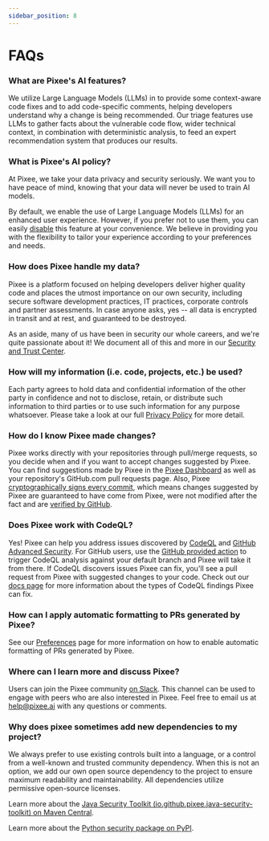 ```yaml
---
sidebar_position: 8
---
```


# FAQs

### What are Pixee's AI features?

We utilize Large Language Models (LLMs) in to provide some context-aware code fixes and to add code-specific comments, helping developers understand why a change is being recommended. Our triage features use LLMs to gather facts about the vulnerable code flow, wider technical context, in combination with deterministic analysis, to feed an expert recommendation system that produces our results.

### What is Pixee's AI policy?

At Pixee, we take your data privacy and security seriously. We want you to have peace of mind, knowing that your data will never be used to train AI models.

By default, we enable the use of Large Language Models (LLMs) for an enhanced user experience. However, if you prefer not to use them, you can easily [disable](configuring.md) this feature at your convenience. We believe in providing you with the flexibility to tailor your experience according to your preferences and needs.

### How does Pixee handle my data?

Pixee is a platform focused on helping developers deliver higher quality code and places the utmost importance on our own security, including secure software development practices, IT practices, corporate controls and partner assessments. In case anyone asks, yes -- all data is encrypted in transit and at rest, and guaranteed to be destroyed.

As an aside, many of us have been in security our whole careers, and we're quite passionate about it! We document all of this and more in our [Security and Trust Center](https://trust.pixee.ai/).

### How will my information (i.e. code, projects, etc.) be used?

Each party agrees to hold data and confidential information of the other party in confidence and not to disclose, retain, or distribute such information to third parties or to use such information for any purpose whatsoever. Please take a look at our full [Privacy Policy](https://www.pixee.ai/privacy) for more detail.

### How do I know Pixee made changes?

Pixee works directly with your repositories through pull/merge requests, so you decide when and if you want to accept changes suggested by Pixee. You can find suggestions made by Pixee in the [Pixee Dashboard](https://app.pixee.ai/) as well as your repository's GitHub.com pull requests page. Also, Pixee [cryptographically signs every commit](https://git-scm.com/book/en/v2/Git-Tools-Signing-Your-Work), which means changes suggested by Pixee are guaranteed to have come from Pixee, were not modified after the fact and are [verified by GitHub](https://docs.github.com/en/authentication/managing-commit-signature-verification/about-commit-signature-verification).

### Does Pixee work with CodeQL?

Yes! Pixee can help you address issues discovered by [CodeQL](https://docs.github.com/en/code-security/code-scanning/introduction-to-code-scanning/about-code-scanning-with-codeql) and [GitHub Advanced Security](https://docs.github.com/en/get-started/learning-about-github/about-github-advanced-security). For GitHub users, use the [GitHub provided action](https://github.com/github/codeql-action) to trigger CodeQL analysis against your default branch and Pixee will take it from there. If CodeQL discovers issues Pixee can fix, you'll see a pull request from Pixee with suggested changes to your code. Check out our [docs page](code-scanning-tools/codeql) for more information about the types of CodeQL findings Pixee can fix.

### How can I apply automatic formatting to PRs generated by Pixee?

See our [Preferences](configuring.md#configuring-automatic-formatting) page for more information on how to enable automatic formatting of PRs generated by Pixee.

### Where can I learn more and discuss Pixee?

Users can join the Pixee community [on Slack](https://join.slack.com/t/openpixee/shared_invite/zt-1pnk7jqdd-kfwilrfG7Ov4M8rorfOnUA). This channel can be used to engage with peers who are also interested in Pixee. Feel free to email us at help@pixee.ai with any questions or comments.

### Why does pixee sometimes add new dependencies to my project?

We always prefer to use existing controls built into a language, or a control from a well-known and trusted community dependency. When this is not an option, we add our own open source dependency to the project to ensure maximum readability and maintainability. All dependencies utilize permissive open-source licenses.

Learn more about the [Java Security Toolkit (io.github.pixee.java-security-toolkit) on Maven Central](https://central.sonatype.com/artifact/io.github.pixee/java-security-toolkit/overview).

Learn more about the [Python security package on PyPI](https://pypi.org/project/security/).
